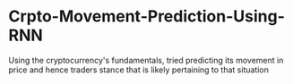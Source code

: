 # Crpto-Movement-Prediction-Using-RNN
Using the cryptocurrency's fundamentals, tried predicting its movement in price and hence traders stance that is likely pertaining to that situation
